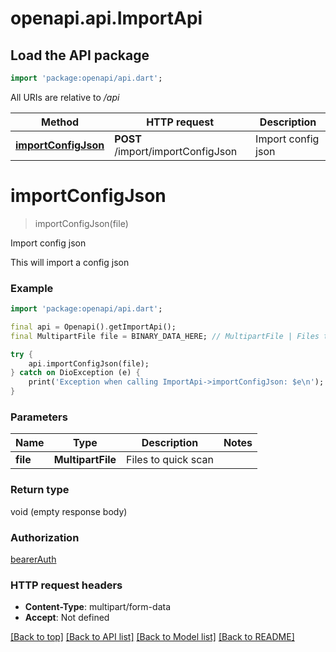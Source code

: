 # openapi.api.ImportApi

## Load the API package
```dart
import 'package:openapi/api.dart';
```

All URIs are relative to */api*

Method | HTTP request | Description
------------- | ------------- | -------------
[**importConfigJson**](ImportApi.md#importconfigjson) | **POST** /import/importConfigJson | Import config json


# **importConfigJson**
> importConfigJson(file)

Import config json

This will import a config json

### Example
```dart
import 'package:openapi/api.dart';

final api = Openapi().getImportApi();
final MultipartFile file = BINARY_DATA_HERE; // MultipartFile | Files to quick scan

try {
    api.importConfigJson(file);
} catch on DioException (e) {
    print('Exception when calling ImportApi->importConfigJson: $e\n');
}
```

### Parameters

Name | Type | Description  | Notes
------------- | ------------- | ------------- | -------------
 **file** | **MultipartFile**| Files to quick scan | 

### Return type

void (empty response body)

### Authorization

[bearerAuth](../README.md#bearerAuth)

### HTTP request headers

 - **Content-Type**: multipart/form-data
 - **Accept**: Not defined

[[Back to top]](#) [[Back to API list]](../README.md#documentation-for-api-endpoints) [[Back to Model list]](../README.md#documentation-for-models) [[Back to README]](../README.md)

